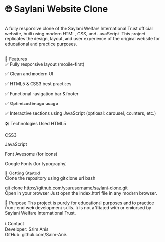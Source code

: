 <h1>🌐 Saylani Website Clone</h1>  <br>
A fully responsive clone of the Saylani Welfare International Trust official website, built using modern HTML, CSS, and JavaScript. This project replicates the design, layout, and user experience of the original website for educational and practice purposes.

 <br>📌 Features <br>
✅ Fully responsive layout (mobile-first)

✅ Clean and modern UI

✅ HTML5 & CSS3 best practices

✅ Functional navigation bar & footer

✅ Optimized image usage

✅ Interactive sections using JavaScript (optional: carousel, counters, etc.)

🛠️ Technologies Used
HTML5 <br>

CSS3 <br>

JavaScript  <br>

Font Awesome (for icons) <br>

Google Fonts (for typography) <br>

🚀 Getting Started  <br>
Clone the repository
using git clone url
bash

git clone https://github.com/yourusername/saylani-clone.git <br>
Open in your browser
Just open the index.html file in any modern browser.



🎯 Purpose
This project is purely for educational purposes and to practice front-end web development skills. It is not affiliated with or endorsed by Saylani Welfare International Trust.
<br>  <br>
📞 Contact <br>
Developer: Saim Anis <br>
GitHub: github.com/Saim-Anis <br>

